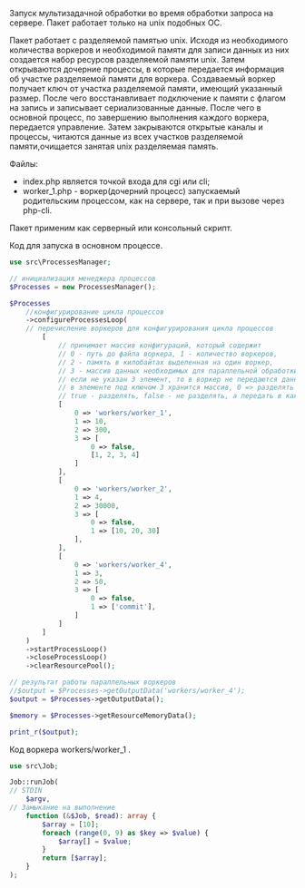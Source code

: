 Запуск мультизадачной обработки во время обработки запроса на сервере.
Пакет работает только на unix подобных OC.

   Пакет работает с разделяемой памятью unix. Исходя из необходимого количества воркеров и необходимой памяти
для записи данных из них создается набор ресурсов разделяемой памяти unix. Затем открываются дочерние процессы,
в которые передается информация об участке разделяемой памяти для воркера.
   Создаваемый воркер получает ключ от участка разделяемой памяти, имеющий указанный размер. После чего
восстанавливает подключение к памяти с флагом на запись и записывает сериализованные данные. После чего
в основной процесс, по завершению выполнения каждого воркера, передается управление. Затем закрываются открытые
каналы и процессы, читаются данные из всех участков разделяемой памяти,очищается занятая unix разделяемая память.

Файлы:
 - index.php является точкой входа для cgi или cli;
 - worker_1.php - воркер(дочерний процесс) запускаемый родительским процессом, как на сервере, так и при вызове
   через php-cli. 

Пакет применим как серверный или консольный скрипт.

Код для запуска в основном процессе.

```php
use src\ProcessesManager;

// инициализация менеджера процессов
$Processes = new ProcessesManager();

$Processes
    //конфигурирование цикла процессов
    ->configureProcessesLoop(
    // перечисление воркеров для конфигурирования цикла процессов
        [
            // принимает массив конфигураций, который содержит
            // 0 - путь до файла воркера, 1 - количество воркеров,
            // 2 - память в килобайтах выделенная на один воркер,
            // 3 - массив данных необходимых для параллельной обработки
            // если не указан 3 элемент, то в воркер не передаются данные(если воркер один)
            // в элементе под ключом 3 хранится массив, 0 => разделять ли данные между воркерами
            // true - разделять, false - не разделять, а передать в каждый воркер общие данные
            [
                0 => 'workers/worker_1',
                1 => 10,
                2 => 300,
                3 => [
                    0 => false,
                    [1, 2, 3, 4]
                ]
            ],
            [
                0 => 'workers/worker_2',
                1 => 4,
                2 => 30000,
                3 => [
                    0 => false,
                    1 => [10, 20, 30]
                ],
            ],
            [
                0 => 'workers/worker_4',
                1 => 3,
                2 => 50,
                3 => [
                    0 => false,
                    1 => ['commit'],
                ]
            ]
        ]
    )
    ->startProcessLoop()
    ->closeProcessLoop()
    ->clearResourcePool();

// результат работы параллельных воркеров
//$output = $Processes->getOutputData('workers/worker_4');
$output = $Processes->getOutputData();

$memory = $Processes->getResourceMemoryData();

print_r($output);
```

Код воркера workers/worker_1 .
```php
use src\Job;

Job::runJob(
// STDIN
    $argv,
// Замыкание на выполнение
    function (&$Job, $read): array {
        $array = [10];
        foreach (range(0, 9) as $key => $value) {
            $array[] = $value;
        }
        return [$array];
    }
);
```
